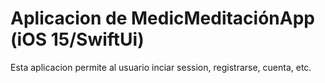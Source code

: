#  Aplicacion de MedicMeditaciónApp (iOS 15/SwiftUi)
Esta aplicacion permite al usuario inciar session, registrarse, cuenta, etc.
